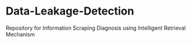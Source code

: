 # Data-Leakage-Detection
Repository for Information Scraping Diagnosis using Intelligent Retrieval Mechanism
